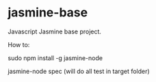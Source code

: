jasmine-base
============

Javascript Jasmine base project.

How to:

sudo npm install -g jasmine-node

jasmine-node spec (will do all test in target folder)
